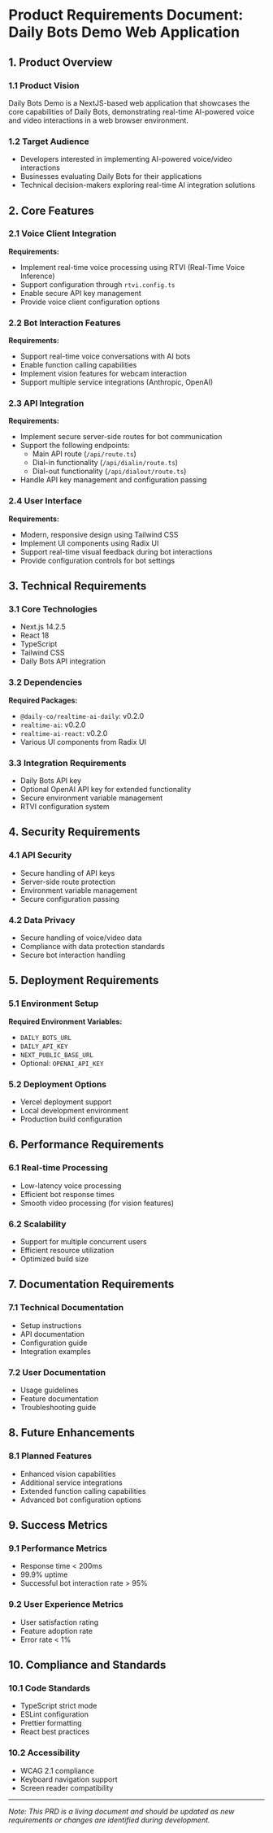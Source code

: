 # Product Requirements Document: Daily Bots Demo Web Application

## 1. Product Overview

### 1.1 Product Vision
Daily Bots Demo is a NextJS-based web application that showcases the core capabilities of Daily Bots, demonstrating real-time AI-powered voice and video interactions in a web browser environment.

### 1.2 Target Audience
- Developers interested in implementing AI-powered voice/video interactions
- Businesses evaluating Daily Bots for their applications
- Technical decision-makers exploring real-time AI integration solutions

## 2. Core Features

### 2.1 Voice Client Integration
**Requirements:**
- Implement real-time voice processing using RTVI (Real-Time Voice Inference)
- Support configuration through `rtvi.config.ts`
- Enable secure API key management
- Provide voice client configuration options

### 2.2 Bot Interaction Features
**Requirements:**
- Support real-time voice conversations with AI bots
- Enable function calling capabilities
- Implement vision features for webcam interaction
- Support multiple service integrations (Anthropic, OpenAI)

### 2.3 API Integration
**Requirements:**
- Implement secure server-side routes for bot communication
- Support the following endpoints:
  - Main API route (`/api/route.ts`)
  - Dial-in functionality (`/api/dialin/route.ts`)
  - Dial-out functionality (`/api/dialout/route.ts`)
- Handle API key management and configuration passing

### 2.4 User Interface
**Requirements:**
- Modern, responsive design using Tailwind CSS
- Implement UI components using Radix UI
- Support real-time visual feedback during bot interactions
- Provide configuration controls for bot settings

## 3. Technical Requirements

### 3.1 Core Technologies
- Next.js 14.2.5
- React 18
- TypeScript
- Tailwind CSS
- Daily Bots API integration

### 3.2 Dependencies
**Required Packages:**
- `@daily-co/realtime-ai-daily`: v0.2.0
- `realtime-ai`: v0.2.0
- `realtime-ai-react`: v0.2.0
- Various UI components from Radix UI

### 3.3 Integration Requirements
- Daily Bots API key
- Optional OpenAI API key for extended functionality
- Secure environment variable management
- RTVI configuration system

## 4. Security Requirements

### 4.1 API Security
- Secure handling of API keys
- Server-side route protection
- Environment variable management
- Secure configuration passing

### 4.2 Data Privacy
- Secure handling of voice/video data
- Compliance with data protection standards
- Secure bot interaction handling

## 5. Deployment Requirements

### 5.1 Environment Setup
**Required Environment Variables:**
- `DAILY_BOTS_URL`
- `DAILY_API_KEY`
- `NEXT_PUBLIC_BASE_URL`
- Optional: `OPENAI_API_KEY`

### 5.2 Deployment Options
- Vercel deployment support
- Local development environment
- Production build configuration

## 6. Performance Requirements

### 6.1 Real-time Processing
- Low-latency voice processing
- Efficient bot response times
- Smooth video processing (for vision features)

### 6.2 Scalability
- Support for multiple concurrent users
- Efficient resource utilization
- Optimized build size

## 7. Documentation Requirements

### 7.1 Technical Documentation
- Setup instructions
- API documentation
- Configuration guide
- Integration examples

### 7.2 User Documentation
- Usage guidelines
- Feature documentation
- Troubleshooting guide

## 8. Future Enhancements

### 8.1 Planned Features
- Enhanced vision capabilities
- Additional service integrations
- Extended function calling capabilities
- Advanced bot configuration options

## 9. Success Metrics

### 9.1 Performance Metrics
- Response time < 200ms
- 99.9% uptime
- Successful bot interaction rate > 95%

### 9.2 User Experience Metrics
- User satisfaction rating
- Feature adoption rate
- Error rate < 1%

## 10. Compliance and Standards

### 10.1 Code Standards
- TypeScript strict mode
- ESLint configuration
- Prettier formatting
- React best practices

### 10.2 Accessibility
- WCAG 2.1 compliance
- Keyboard navigation support
- Screen reader compatibility

---

*Note: This PRD is a living document and should be updated as new requirements or changes are identified during development.* 